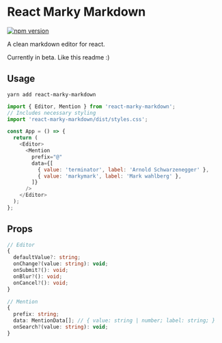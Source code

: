 # React Marky Markdown
[![npm version](https://badge.fury.io/js/react-marky-markdown.svg)](https://badge.fury.io/js/react-marky-markdown)

A clean markdown editor for react.

Currently in beta. Like this readme :)

## Usage

`yarn add react-marky-markdown`

```js
import { Editor, Mention } from 'react-marky-markdown';
// Includes necessary styling
import 'react-marky-markdown/dist/styles.css';

const App = () => {
  return (
    <Editor>
      <Mention
        prefix="@"
        data={[
          { value: 'terminator', label: 'Arnold Schwarzenegger' },
          { value: 'markymark', label: 'Mark wahlberg' },
        ]}
      />
    </Editor>
  );
};
```

## Props

```ts
// Editor
{
  defaultValue?: string;
  onChange?(value: string): void;
  onSubmit?(): void;
  onBlur?(): void;
  onCancel?(): void;
}

// Mention
{
  prefix: string;
  data: MentionData[]; // { value: string | number; label: string; }
  onSearch?(value: string): void;
}
```